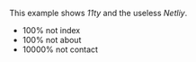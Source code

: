 This example shows _11ty_ and the useless _Netliy_.

- 100% not index
- 100% not about
- 10000% not contact

